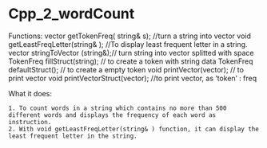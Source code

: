 # Cpp_2_wordCount

Functions:
	vector<TokenFreq> getTokenFreq( string& s); //turn a string into vector<TokenFreg>
	void getLeastFreqLetter(string& ); //To display least frequent letter in a string.
	vector<string> stringToVector (string&);// turn string into vector<string> splitted with space
	TokenFreq fillStruct(string); // to create a token with string data
	TokenFreq defaultStruct(); // to create a empty token
	void printVector(vector<string>); // to print vector<string>
	void printVectorStruct(vector<TokenFreq>); //to print vector<TokenFreq>, as ‘token’ : freq

What it does:

	1. To count words in a string which contains no more than 500 different words and displays the frequency of each word as instruction.
	2. With void getLeastFreqLetter(string& ) function, it can display the least frequent letter in the string.





